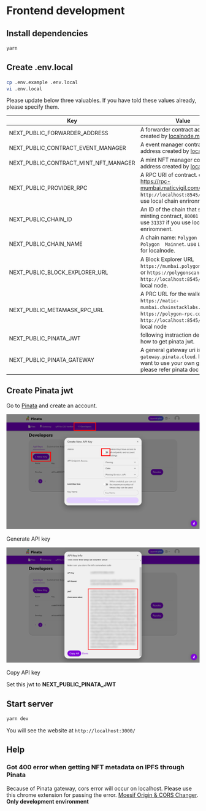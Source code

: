 # Frontend development

## Install dependencies

```bash
yarn
```

## Create .env.local

```bash
cp .env.example .env.local
vi .env.local
```

Please update below three valuables. If you have told these values already, please specify them.

| Key                                   | Value                                                                                                                                            |
| ------------------------------------- | ------------------------------------------------------------------------------------------------------------------------------------------------ |
| NEXT_PUBLIC_FORWARDER_ADDRESS         | A forwarder contract address created by [localnode.md](localnode.md)                                                                             |
| NEXT_PUBLIC_CONTRACT_EVENT_MANAGER    | A event manager contract address created by [localnode.md](localnode.md)                                                                         |
| NEXT_PUBLIC_CONTRACT_MINT_NFT_MANAGER | A mint NFT manager contract address created by [localnode.md](localnode.md)                                                                      |
| NEXT_PUBLIC_PROVIDER_RPC              | A RPC URI of contract. ex. https://rpc-mumbai.maticvigil.com/v1/.... use `http://localhost:8545/` if you use local chain enrironment             |
| NEXT_PUBLIC_CHAIN_ID                  | An ID of the chain that serves the minting contract, `80001` or `137`. use `31337` if you use local chain enriromnent.                           |
| NEXT_PUBLIC_CHAIN_NAME                | A chain name: `Polygon Testnet` or `Polygon  Mainnet`. use `Localnet` for localnode.                                                             |
| NEXT_PUBLIC_BLOCK_EXPLORER_URL        | A Block Explorer URL `https://mumbai.polygonscan.com/` or `https://polygonscan.com`. use `http://localhost:8545/` for the local node.            |
| NEXT_PUBLIC_METAMASK_RPC_URL          | A PRC URL for the wallet `https://matic-mumbai.chainstacklabs.com` or `https://polygon-rpc.com`. use `http://localhost:8545/` for the local node |
| NEXT_PUBLIC_PINATA_JWT                | following instraction describing how to get pinata jwt.                                                                                          |
| NEXT_PUBLIC_PINATA_GATEWAY            | A general gateway uri is `gateway.pinata.cloud`. If you want to use your own gateway please refer pinata doc                                     |

## Create Pinata jwt

Go to [Pinata](https://www.pinata.cloud/) and create an account.

![generate api key](documentImages/pinata1.png)

Generate API key

![create api key](documentImages/pinata2.png)

Copy API key

Set this jwt to **NEXT_PUBLIC_PINATA_JWT**

## Start server

```bash
yarn dev
```

You will see the website at `http://localhost:3000/`

## Help

### Got 400 error when getting NFT metadata on IPFS through Pinata

Because of Pinata gateway, cors error will occur on localhost. Please use this chrome extension for passing the error. [Moesif Origin & CORS Changer](https://chrome.google.com/webstore/detail/moesif-origin-cors-change/digfbfaphojjndkpccljibejjbppifbc). **Only development environment**
